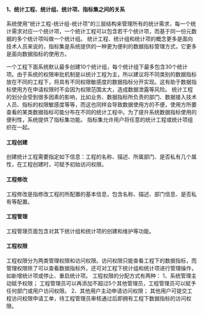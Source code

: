 #### 1、统计工程、统计组、统计项、指标集之间的关系
系统使用"统计工程-统计组-统计项"的三层结构来管理所有的统计需求，每一个统计需求对应一个统计项，一个统计工程可以包含若干个统计项，而基于同一份元数据的多个统计项叫做一个统计组。
统计工程、统计组和统计项的概念更多是面向技术人员来说的，指标集是系统提供的一种更为便利的数据指标管理方式，它更多是面向数据指标的使用方。

一个工程下面系统默认最多创建10个统计组，每个统计组下最多包含30个统计项。由于系统的权限审批机制是以统计工程为主，所以建议将不同类别的数据指标放在不同的工程下，将具有不同权限敏感度的数据指标分开实现。这有助于数据指标使用方在申请权限时不会因为权限范围太大，造成数据泄露等风险。
统计工程的划分会受到很多因素的影响，比如业务、数据指标所负责的部门、数据接入技术人员、指标的权限敏感度等等，而这也同样会导致数据使用方的不便，使用方所要查看的某类数据指标可能分布在不同的统计工程中。为了提升系统数据指标使用的便利性，系统提供了指标集功能。
指标集允许用户将任意的统计工程或统计项组织在一起。

#### 工程创建
创建统计工程需要指定如下信息：工程的名称、描述、所属部门、是否私有几个属性，在工程创建时，可赋予初始访问权限。
#### 工程修改
工程修改是指修改工程的所配置的基本信息，包含名称、描述、部门信息、是否私有等配置。
#### 工程管理
工程管理页面包含对其下统计组和统计项的创建和维护等功能。

#### 工程权限
工程权限分为两类管理权限和访问权限。访问权限只能查看工程下的数据指标，而管理权限除了可以查看数据指标外，还可对工程下统计组和统计项进行管理操作，如新增统计项或停止、重启统计项。
工程权限的分配方式有两种：
1、系统管理主动赋予权限；
工程管理员可以再添加不超过5个其他管理员，工程管理员可以赋予任何部门或用户访问权限。
2、其他用户主动申请访问权限；
其他用户可提交工程访问权限申请工单，待工程管理员审核通过后即拥有工程下数据指标的访问权限。









